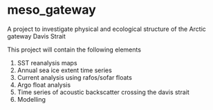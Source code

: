 # meso_gateway
A project to investigate physical and ecological structure of the Arctic gateway Davis Strait

This project will contain the following elements

1) SST reanalysis maps
2) Annual sea ice extent time series
3) Current analysis using rafos/sofar floats
4) Argo float analysis
5) Time series of acoustic backscatter crossing the davis strait
6) Modelling
